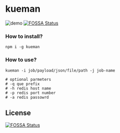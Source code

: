 # kueman

![demo](https://media.giphy.com/media/4003diaf1fxe98pYt5/giphy.gif)
[![FOSSA Status](https://app.fossa.io/api/projects/git%2Bgithub.com%2Fsouravray%2Fkueman.svg?type=shield)](https://app.fossa.io/projects/git%2Bgithub.com%2Fsouravray%2Fkueman?ref=badge_shield)

### How to install?
```
npm i -g kueman
```

### How to use?
```
kueman -i job/payload/json/file/path -j job-name

# optional parmeters
# -q que prefix
# -h redis host name
# -p redis port number
# -a redis passowrd

```




## License
[![FOSSA Status](https://app.fossa.io/api/projects/git%2Bgithub.com%2Fsouravray%2Fkueman.svg?type=large)](https://app.fossa.io/projects/git%2Bgithub.com%2Fsouravray%2Fkueman?ref=badge_large)